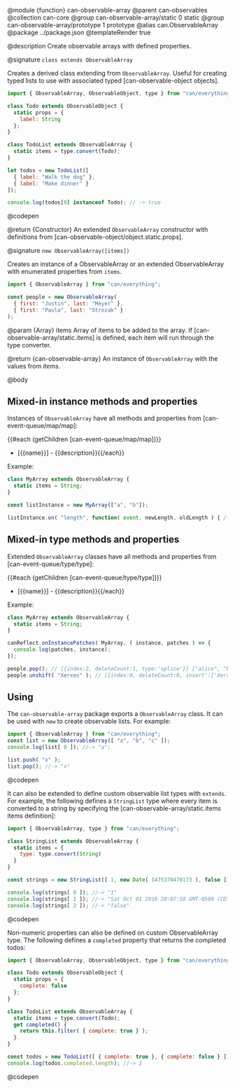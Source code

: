 @module {function} can-observable-array
@parent can-observables
@collection can-core
@group can-observable-array/static 0 static
@group can-observable-array/prototype 1 prototype
@alias can.ObservableArray
@package ../package.json
@templateRender true

@description Create observable arrays with defined properties.

@signature `class extends ObservableArray`

  Creates a derived class extending from `ObservableArray`. Useful for creating typed lists to use with associated typed [can-observable-object objects].

  ```js
  import { ObservableArray, ObservableObject, type } from "can/everything";

  class Todo extends ObservableObject {
    static props = {
      label: String
    };
  }

  class TodoList extends ObservableArray {
    static items = type.convert(Todo);
  }

  let todos = new TodoList([
    { label: "Walk the dog" },
    { label: "Make dinner" }
  ]);

  console.log(todos[0] instanceof Todo); // -> true
  ```
  @codepen

  @return {Constructor} An extended `ObservableArray` constructor with definitions from [can-observable-object/object.static.props].

@signature `new ObservableArray([items])`

  Creates an instance of a ObservableArray or an extended ObservableArray with enumerated properties from `items`.

  ```js
  import { ObservableArray } from "can/everything";

  const people = new ObservableArray(
  	{ first: "Justin", last: "Meyer" },
  	{ first: "Paula", last: "Strozak" }
  );
  ```

  @param {Array} items Array of items to be added to the array. If [can-observable-array/static.items] is defined, each item will run through the type converter.

  @return {can-observable-array} An instance of `ObservableArray` with the values from _items_.

@body

## Mixed-in instance methods and properties

Instances of `ObservableArray` have all methods and properties from
[can-event-queue/map/map]:

{{#each (getChildren [can-event-queue/map/map])}}
- [{{name}}] - {{description}}{{/each}}

Example:

```js
class MyArray extends ObservableArray {
  static items = String;
}

const listInstance = new MyArray(["a", "b"]);

listInstance.on( "length", function( event, newLength, oldLength ) { /* ... */ } );
```


## Mixed-in type methods and properties

Extended `ObservableArray` classes have all methods and properties from
[can-event-queue/type/type]:

{{#each (getChildren [can-event-queue/type/type])}}
- [{{name}}] - {{description}}{{/each}}

Example:

```js
class MyArray extends ObservableArray {
  static items = String;
}

canReflect.onInstancePatches( MyArray, ( instance, patches ) => {
  console.log(patches, instance);
});

people.pop(); // [{index:2, deleteCount:1, type:'splice'}] ["alice", "bob"]
people.unshift( "Xerxes" ); // [{index:0, deleteCount:0, insert':['Xerxes'], type':'splice'}] ["Xerxes", "alice", "bob"]
```

## Using

The `can-observable-array` package exports a `ObservableArray` class.  It can be used
with `new` to create observable lists.  For example:

```js
import { ObservableArray } from "can/everything";
const list = new ObservableArray([ "a", "b", "c" ]);
console.log(list[ 0 ]); //-> "a";

list.push( "x" );
list.pop(); //-> "x"
```
@codepen

It can also be extended to define custom observable list types with `extends`.  For example, the following defines a `StringList` type where every item is converted to a string by specifying the [can-observable-array/static.items items definition]:

```js
import { ObservableArray, type } from "can/everything";

class StringList extends ObservableArray {
  static items = {
    type: type.convert(String)
  }
}

const strings = new StringList([ 1, new Date( 1475370478173 ), false ]);

console.log(strings[ 0 ]); //-> "1"
console.log(strings[ 1 ]); //-> "Sat Oct 01 2016 20:07:58 GMT-0500 (CDT)"
console.log(strings[ 2 ]); //-> "false"
```
@codepen

Non-numeric properties can also be defined on custom ObservableArray type.  The following
defines a `completed` property that returns the completed todos:

```js
import { ObservableArray, ObservableObject, type } from "can/everything";

class Todo extends ObservableObject {
  static props = {
    complete: false
  };
}

class TodoList extends ObservableArray {
  static items = type.convert(Todo);
  get completed() {
    return this.filter( { complete: true } );
  }
}

const todos = new TodoList([ { complete: true }, { complete: false } ]);
console.log(todos.completed.length); //-> 1
```
@codepen
